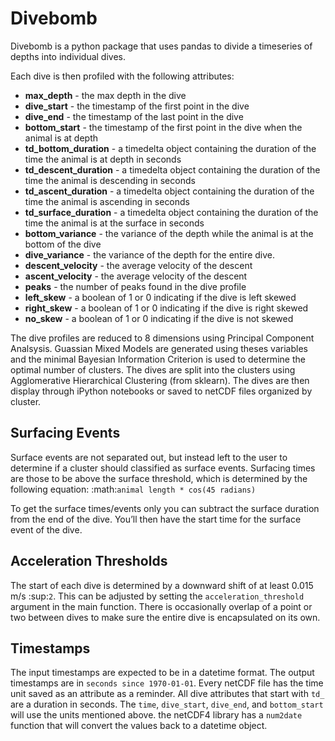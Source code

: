 Divebomb
========
Divebomb is a python package that uses pandas to divide a timeseries of depths into individual dives.

Each dive is then profiled with the following attributes:

- **max_depth** - the max depth in the dive
- **dive_start** - the timestamp of the first point in the dive
- **dive_end** - the timestamp of the last point in the dive
- **bottom_start** - the timestamp of the first point in the dive when the animal is at depth
- **td_bottom_duration** - a timedelta object containing the duration of the time the animal is at depth in seconds
- **td_descent_duration** - a timedelta object containing the duration of the time the animal is descending in seconds
- **td_ascent_duration** - a timedelta object containing the duration of the time the animal is ascending in seconds
- **td_surface_duration** - a timedelta object containing the duration of the time the animal is at the surface in seconds
- **bottom_variance** - the variance of the depth while the animal is at the bottom of the dive
- **dive_variance** - the variance of the depth for the entire dive.
- **descent_velocity** - the average velocity of the descent
- **ascent_velocity** - the average velocity of the descent
- **peaks** - the number of peaks found in the dive profile
- **left_skew** - a boolean of 1 or 0 indicating if the dive is left skewed
- **right_skew** - a boolean of 1 or 0 indicating if the dive is right skewed
- **no_skew** - a boolean of 1 or 0 indicating if the dive is not skewed

The dive profiles are reduced to 8 dimensions using Principal Component Analsysis. Guassian Mixed Models are generated using theses variables
and the minimal Bayesian Information Criterion is used to determine the optimal number of clusters. The dives are split into the clusters using
Agglomerative Hierarchical Clustering (from sklearn). The dives are then display through iPython notebooks or saved to netCDF files organized by cluster.


Surfacing Events
----------------
Surface events are not separated out, but instead left to the user to determine if a cluster should classified as surface events.
Surfacing times are those to be above the surface threshold, which is determined by the following equation:
:math:`animal length * cos(45 radians)`

To get the surface times/events only you can subtract the surface duration from the end of the dive. You’ll then have the start
time for the surface event of the dive.


Acceleration Thresholds
-----------------------
The start of each dive is determined by a downward shift of at least 0.015 m/s :sup:`2`. This can be adjusted by setting the
``acceleration_threshold`` argument in the main function. There is occasionally overlap of a point or two between dives to make
sure the entire dive is encapsulated on its own.


Timestamps
----------
The input timestamps are expected to be in a datetime format. The output timestamps are in ``seconds since 1970-01-01``.
Every netCDF file has the time unit saved as an attribute as a reminder. All dive attributes that start with ``td_`` are
a duration in seconds. The ``time``, ``dive_start``, ``dive_end``, and ``bottom_start`` will use the units mentioned above.
the netCDF4 library has a ``num2date`` function that will convert the values back to a datetime object.
